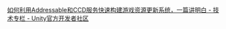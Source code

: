 [如何利用Addressable和CCD服务快速构建游戏资源更新系统，一篇讲明白 - 技术专栏 - Unity官方开发者社区](https://unity.cn/projects/addressable-and-cloud-content-delivery?_ga=2.143965756.861594155.1629081682-2049639410.1602584092)